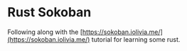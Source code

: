 # Rust Sokoban

Following along with the [https://sokoban.iolivia.me/](https://sokoban.iolivia.me/) tutorial for learning some rust.

